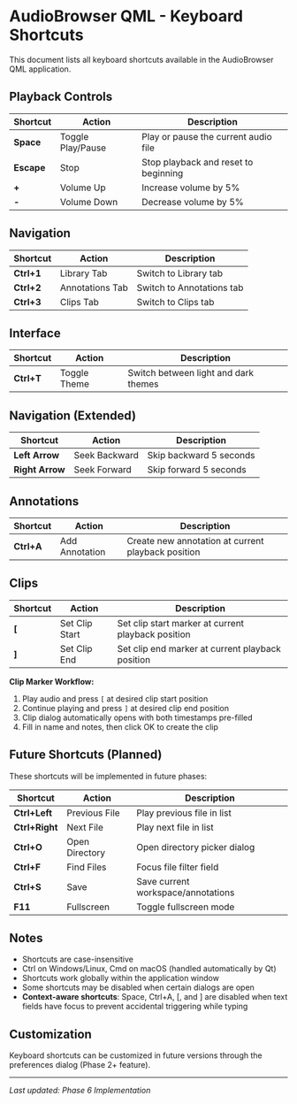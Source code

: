 # AudioBrowser QML - Keyboard Shortcuts

This document lists all keyboard shortcuts available in the AudioBrowser QML application.

## Playback Controls

| Shortcut | Action | Description |
|----------|--------|-------------|
| **Space** | Toggle Play/Pause | Play or pause the current audio file |
| **Escape** | Stop | Stop playback and reset to beginning |
| **+** | Volume Up | Increase volume by 5% |
| **-** | Volume Down | Decrease volume by 5% |

## Navigation

| Shortcut | Action | Description |
|----------|--------|-------------|
| **Ctrl+1** | Library Tab | Switch to Library tab |
| **Ctrl+2** | Annotations Tab | Switch to Annotations tab |
| **Ctrl+3** | Clips Tab | Switch to Clips tab |

## Interface

| Shortcut | Action | Description |
|----------|--------|-------------|
| **Ctrl+T** | Toggle Theme | Switch between light and dark themes |

## Navigation (Extended)

| Shortcut | Action | Description |
|----------|--------|-------------|
| **Left Arrow** | Seek Backward | Skip backward 5 seconds |
| **Right Arrow** | Seek Forward | Skip forward 5 seconds |

## Annotations

| Shortcut | Action | Description |
|----------|--------|-------------|
| **Ctrl+A** | Add Annotation | Create new annotation at current playback position |

## Clips

| Shortcut | Action | Description |
|----------|--------|-------------|
| **[** | Set Clip Start | Set clip start marker at current playback position |
| **]** | Set Clip End | Set clip end marker at current playback position |

**Clip Marker Workflow:**
1. Play audio and press `[` at desired clip start position
2. Continue playing and press `]` at desired clip end position
3. Clip dialog automatically opens with both timestamps pre-filled
4. Fill in name and notes, then click OK to create the clip

## Future Shortcuts (Planned)

These shortcuts will be implemented in future phases:

| Shortcut | Action | Description |
|----------|--------|-------------|
| **Ctrl+Left** | Previous File | Play previous file in list |
| **Ctrl+Right** | Next File | Play next file in list |
| **Ctrl+O** | Open Directory | Open directory picker dialog |
| **Ctrl+F** | Find Files | Focus file filter field |
| **Ctrl+S** | Save | Save current workspace/annotations |
| **F11** | Fullscreen | Toggle fullscreen mode |

## Notes

- Shortcuts are case-insensitive
- Ctrl on Windows/Linux, Cmd on macOS (handled automatically by Qt)
- Shortcuts work globally within the application window
- Some shortcuts may be disabled when certain dialogs are open
- **Context-aware shortcuts**: Space, Ctrl+A, [, and ] are disabled when text fields have focus to prevent accidental triggering while typing

## Customization

Keyboard shortcuts can be customized in future versions through the preferences dialog (Phase 2+ feature).

---

*Last updated: Phase 6 Implementation*
